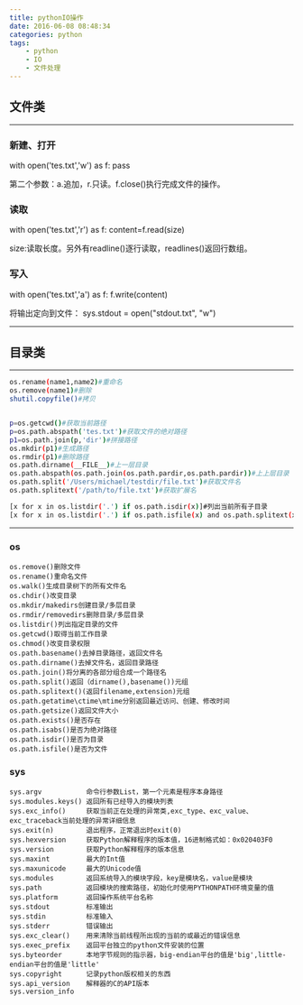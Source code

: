 ```yaml
---
title: pythonIO操作
date: 2016-06-08 08:48:34
categories: python
tags:
    - python
    - IO
    - 文件处理
---
```

## 文件类
---
### 新建、打开

with open('tes.txt','w') as f:
    pass
    
第二个参数：a.追加，r.只读。f.close()执行完成文件的操作。
### 读取

with open('tes.txt','r') as f:
    content=f.read(size)
    
size:读取长度。另外有readline()逐行读取，readlines()返回行数组。
### 写入

with open('tes.txt','a') as f:
    f.write(content)
    
将输出定向到文件：
sys.stdout = open("stdout.txt", "w")

---
## 目录类
---
``` bash
os.rename(name1,name2)#重命名
os.remove(name1)#删除
shutil.copyfile()#拷贝


p=os.getcwd()#获取当前路径
p=os.path.abspath('tes.txt')#获取文件的绝对路径
p1=os.path.join(p,'dir')#拼接路径
os.mkdir(p1)#生成路径
os.rmdir(p1)#删除路径
os.path.dirname(__FILE__)#上一层目录
os.path.abspath(os.path.join(os.path.pardir,os.path.pardir))#上上层目录
os.path.split('/Users/michael/testdir/file.txt')#获取文件名
os.path.splitext('/path/to/file.txt')#获取扩展名

[x for x in os.listdir('.') if os.path.isdir(x)]#列出当前所有子目录
[x for x in os.listdir('.') if os.path.isfile(x) and os.path.splitext(x)[1]=='.png']#列出当前所有png格式化图片

```

---
### os
```
os.remove()删除文件
os.rename()重命名文件
os.walk()生成目录树下的所有文件名
os.chdir()改变目录
os.mkdir/makedirs创建目录/多层目录
os.rmdir/removedirs删除目录/多层目录
os.listdir()列出指定目录的文件
os.getcwd()取得当前工作目录
os.chmod()改变目录权限
os.path.basename()去掉目录路径，返回文件名
os.path.dirname()去掉文件名，返回目录路径
os.path.join()将分离的各部分组合成一个路径名
os.path.split()返回（dirname(),basename())元组
os.path.splitext()(返回filename,extension)元组
os.path.getatime\ctime\mtime分别返回最近访问、创建、修改时间
os.path.getsize()返回文件大小
os.path.exists()是否存在
os.path.isabs()是否为绝对路径
os.path.isdir()是否为目录
os.path.isfile()是否为文件
```

### sys
```
sys.argv           命令行参数List，第一个元素是程序本身路径 
sys.modules.keys() 返回所有已经导入的模块列表 
sys.exc_info()     获取当前正在处理的异常类,exc_type、exc_value、exc_traceback当前处理的异常详细信息 
sys.exit(n)        退出程序，正常退出时exit(0) 
sys.hexversion     获取Python解释程序的版本值，16进制格式如：0x020403F0 
sys.version        获取Python解释程序的版本信息 
sys.maxint         最大的Int值 
sys.maxunicode     最大的Unicode值 
sys.modules        返回系统导入的模块字段，key是模块名，value是模块 
sys.path           返回模块的搜索路径，初始化时使用PYTHONPATH环境变量的值 
sys.platform       返回操作系统平台名称 
sys.stdout         标准输出
sys.stdin          标准输入
sys.stderr         错误输出
sys.exc_clear()    用来清除当前线程所出现的当前的或最近的错误信息
sys.exec_prefix    返回平台独立的python文件安装的位置
sys.byteorder      本地字节规则的指示器，big-endian平台的值是'big',little-endian平台的值是'little'
sys.copyright      记录python版权相关的东西
sys.api_version    解释器的C的API版本
sys.version_info
```